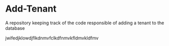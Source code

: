 # Add-Tenant
A repository keeping track of the code responsible of adding a tenant to the database

jwifedjklowdjflkdnmvfclkdfnmvkfldmvkldfmv
